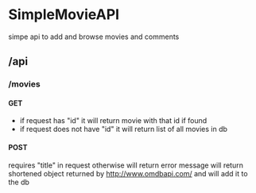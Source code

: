 # SimpleMovieAPI
simpe api to add and browse movies and comments

## /api

### /movies
#### GET
* if request has "id" it will return movie with that id if found 
* if request does not have "id" it will return list of all movies in db

#### POST
requires "title" in request otherwise will return error message
will return shortened object returned by http://www.omdbapi.com/ and will add it to the db